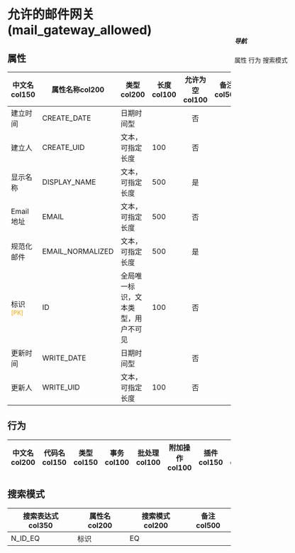 # 允许的邮件网关(mail_gateway_allowed)  <!-- {docsify-ignore-all} -->


## 属性
|    中文名col150 | 属性名称col200           | 类型col200     | 长度col100    |允许为空col100    |  备注col500  |
| --------   |------------| -----  | -----  | :----: | -------- |
|建立时间|CREATE_DATE|日期时间型||否||
|建立人|CREATE_UID|文本，可指定长度|100|否||
|显示名称|DISPLAY_NAME|文本，可指定长度|500|是||
|Email地址|EMAIL|文本，可指定长度|500|否||
|规范化邮件|EMAIL_NORMALIZED|文本，可指定长度|500|是||
|标识<sup class="footnote-symbol"><font color=orange>[PK]</font></sup>|ID|全局唯一标识，文本类型，用户不可见|100|否||
|更新时间|WRITE_DATE|日期时间型||否||
|更新人|WRITE_UID|文本，可指定长度|100|否||


## 行为
| 中文名col200    | 代码名col150    | 类型col150    | 事务col100   | 批处理col100   | 附加操作col100  | 插件col150    |  备注col300  |
| -------- |---------- |----------- |:----:|:----:|---------| ----- | ----- |

## 搜索模式
|   搜索表达式col350   |    属性名col200    |    搜索模式col200        |备注col500  |
| -------- |------------|------------|------|
|N_ID_EQ|标识|EQ||

<div style="display: block; overflow: hidden; position: fixed; top: 140px; right: 100px;">

##### 导航
<el-anchor >
<el-anchor-link :href="`#/module/mail/mail_gateway_allowed?id=属性`">
  属性
</el-anchor-link>
<el-anchor-link :href="`#/module/mail/mail_gateway_allowed?id=行为`">
  行为
</el-anchor-link>
<el-anchor-link :href="`#/module/mail/mail_gateway_allowed?id=搜索模式`">
  搜索模式
</el-anchor-link>
</el-anchor>
</div>

<script>
 const { createApp } = Vue
  createApp({
    data() {
      return {



      }
    },
    methods: {
    }
  }).use(ElementPlus).mount('#app')
</script>